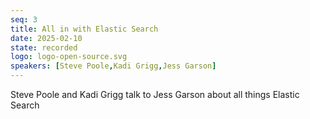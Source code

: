 ```yaml
---
seq: 3
title: All in with Elastic Search
date: 2025-02-10
state: recorded
logo: logo-open-source.svg
speakers: [Steve Poole,Kadi Grigg,Jess Garson]
---
```

Steve Poole and Kadi Grigg talk to Jess Garson about all things Elastic Search